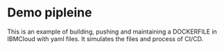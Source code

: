 # Demo pipleine

This is an example of building, pushing and maintaining a DOCKERFILE in IBMCloud with yaml files. It simulates the files and process of CI/CD.
